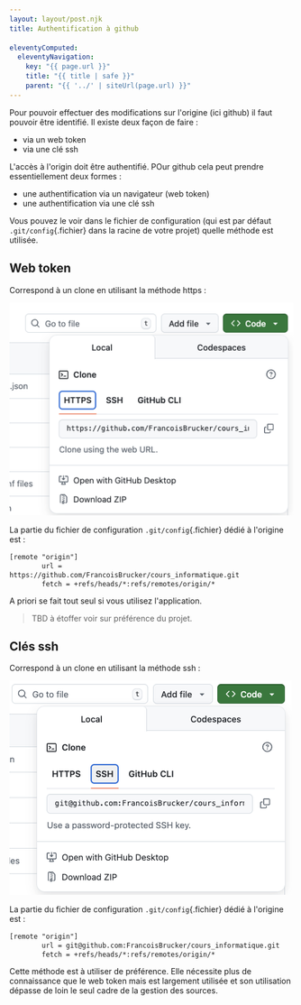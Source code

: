 ```yaml
---
layout: layout/post.njk 
title: Authentification à github

eleventyComputed:
  eleventyNavigation:
    key: "{{ page.url }}"
    title: "{{ title | safe }}"
    parent: "{{ '../' | siteUrl(page.url) }}"
---
```



Pour pouvoir effectuer des modifications sur l'origine (ici github) il faut pouvoir être identifié. Il existe deux façon de faire :

- via un web token
- via une clé ssh

L'accès à l'origin doit être authentifié. POur github cela peut prendre essentiellement deux formes :

- une authentification via un navigateur (web token)
- une authentification via une clé ssh

Vous pouvez le voir dans le fichier de configuration (qui est par défaut `.git/config`{.fichier} dans la racine de votre projet) quelle méthode est utilisée.

## Web token

Correspond à un clone en utilisant la méthode https :

![clone https](./github-clone-https.png)

La partie du fichier de configuration `.git/config`{.fichier} dédié à l'origine est :

```
[remote "origin"]
        url = https://github.com/FrancoisBrucker/cours_informatique.git
        fetch = +refs/heads/*:refs/remotes/origin/*
```

A priori se fait tout seul si vous utilisez l'application.

> TBD à étoffer voir sur préférence du projet.

## Clés ssh

Correspond à un clone en utilisant la méthode ssh :

![clone ssh](./github-clone-ssh.png)

La partie du fichier de configuration `.git/config`{.fichier} dédié à l'origine est :

```
[remote "origin"]
        url = git@github.com:FrancoisBrucker/cours_informatique.git
        fetch = +refs/heads/*:refs/remotes/origin/*

```

Cette méthode est à utiliser de préférence. Elle nécessite plus de connaissance que le web token mais est largement utilisée et son utilisation dépasse de loin le seul cadre de la gestion des sources.
